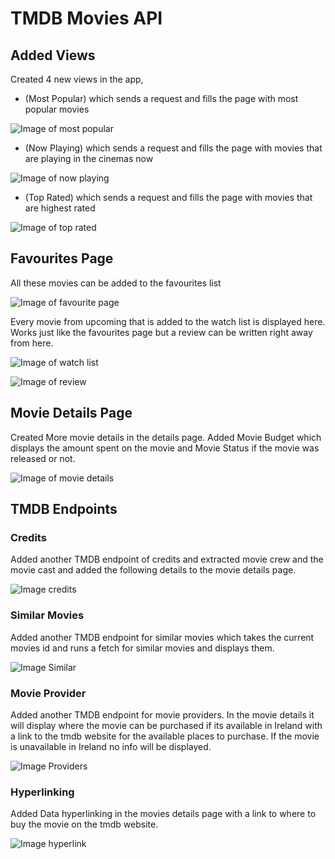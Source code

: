 # TMDB Movies API

## Added Views
Created 4 new views in the app,
* (Most Popular) which sends a request and fills the page with most popular movies

![Image of most popular](https://github.com/MrSpeedy68/MoviesApp/blob/main/images/mostpopular.jpg?raw=true)


* (Now Playing) which sends a request and fills the page with movies that are playing in the cinemas now

![Image of now playing](https://github.com/MrSpeedy68/MoviesApp/blob/main/images/nowplaying.jpg?raw=true)


* (Top Rated) which sends a request and fills the page with movies that are highest rated

![Image of top rated](https://github.com/MrSpeedy68/MoviesApp/blob/main/images/toprated.jpg?raw=true)


## Favourites Page
All these movies can be added to the favourites list

![Image of favourite page](https://github.com/MrSpeedy68/MoviesApp/blob/main/images/favouritepage.jpg?raw=true)

Every movie from upcoming that is added to the watch list is displayed here. Works just like the favourites page but a review can be written right away from here.

![Image of watch list](https://github.com/MrSpeedy68/MoviesApp/blob/main/images/watchlistpage.jpg?raw=true)

![Image of review](https://github.com/MrSpeedy68/MoviesApp/blob/main/images/writereview.jpg?raw=true)


## Movie Details Page
Created More movie details in the details page. Added Movie Budget which displays the amount spent on the movie and Movie Status if 
the movie was released or not.

![Image of movie details](https://github.com/MrSpeedy68/MoviesApp/blob/main/images/detailspage.jpg?raw=true)

## TMDB Endpoints
### Credits
Added another TMDB endpoint of credits and extracted movie crew and the movie cast and added the following details to the movie details page.

![Image credits](https://github.com/MrSpeedy68/MoviesApp/blob/main/images/detailspage.jpg?raw=true)


### Similar Movies
Added another TMDB endpoint for similar movies which takes the current movies id and runs a fetch for similar movies and displays them.

![Image Similar](https://github.com/MrSpeedy68/MoviesApp/blob/main/images/similarmovies.jpg?raw=true)


### Movie Provider
Added another TMDB endpoint for movie providers. In the movie details it will display where the movie can be purchased if its available in Ireland with a link to the tmdb website for the available places to purchase. If the movie is unavailable in Ireland no info will be displayed.

![Image Providers](https://github.com/MrSpeedy68/MoviesApp/blob/main/images/buymovie.jpg?raw=true)


### Hyperlinking
Added Data hyperlinking in the movies details page with a link to where to buy the movie on the tmdb website.

![Image hyperlink](https://github.com/MrSpeedy68/MoviesApp/blob/main/images/buylink.jpg?raw=true)
